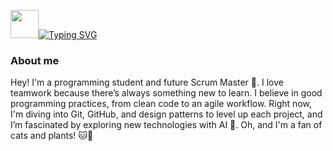 <img src="https://media.giphy.com/media/hvRJCLFzcasrR4ia7z/giphy.gif" width="45">[![Typing SVG](https://readme-typing-svg.demolab.com?font=Fira+Code&weight=500&size=35&duration=3000&pause=2000&color=228690&vCenter=true&width=600&height=55&lines=Hi+there%2C+I'm+AnthonyDev%3C%2F%3E;You+can+call+me+Quili%F0%9F%98%8E)](https://git.io/typing-svg)


### About me
Hey! I'm a programming student and future Scrum Master 🚀. I love teamwork because there’s always something new to learn. I believe in good programming practices, from clean code to an agile workflow. Right now, I'm diving into Git, GitHub, and design patterns to level up each project, and I’m fascinated by exploring new technologies with AI 🤖. Oh, and I'm a fan of cats and plants! 🐱🌿
<!--
**QuiliDev/QuiliDev** is a ✨ _special_ ✨ repository because its `README.md` (this file) appears on your GitHub profile.

Here are some ideas to get you started:

- 🔭 I’m currently working on ...
- 🌱 I’m currently learning ...
- 👯 I’m looking to collaborate on ...
- 🤔 I’m looking for help with ...
- 💬 Ask me about ...
- 📫 How to reach me: ...
- 😄 Pronouns: ...
- ⚡ Fun fact: ...
-->
